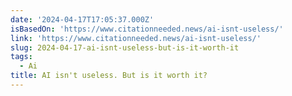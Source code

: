 ```yaml
---
date: '2024-04-17T17:05:37.000Z'
isBasedOn: 'https://www.citationneeded.news/ai-isnt-useless/'
link: 'https://www.citationneeded.news/ai-isnt-useless/'
slug: 2024-04-17-ai-isnt-useless-but-is-it-worth-it
tags:
  - Ai
title: AI isn't useless. But is it worth it?
---
```


